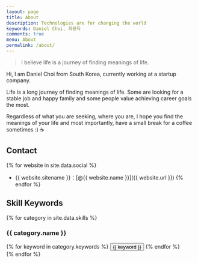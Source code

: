 ```yaml
---
layout: page
title: About
description: Technologies are for changing the world
keywords: Daniel Choi, 최용득
comments: true
menu: About
permalink: /about/
---
```


> I believe life is a journey of finding meanings of life.

Hi, I am Daniel Choi from South Korea, currently working at a startup company.
  
Life is a long journey of finding meanings of life.
Some are looking for a stable job and happy family and
some people value achieving career goals the most.

Regardless of what you are seeking, where you are, I hope you find the meanings of your life and most importantly, have a small break for a coffee sometimes :) ☕️

## Contact

{% for website in site.data.social %}
* {{ website.sitename }}：[@{{ website.name }}]({{ website.url }})
{% endfor %}

## Skill Keywords

{% for category in site.data.skills %}
### {{ category.name }}
<div class="btn-inline">
{% for keyword in category.keywords %}
<button class="btn btn-outline" type="button">{{ keyword }}</button>
{% endfor %}
</div>
{% endfor %}
